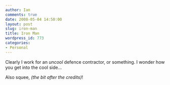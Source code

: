 ```yaml
---
author: Ian
comments: true
date: 2008-05-04 14:50:00
layout: post
slug: iron-man
title: Iron Man
wordpress_id: 773
categories:
- Personal
---
```


Clearly I work for an <i>uncool</i> defence contractor, or something.  I wonder how you get into the cool side...  

Also squee, <i>(the bit after the credits)</i>!
